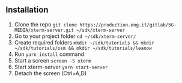## Installation

1.  Clone the repo `git clone https://production.eng.it/gitlab/5G-MEDIA/xterm-server.git ~/sdk/xterm-server`
2.  Go to your project folder `cd ~/sdk/xterm-server/`
3.  Create required folders `mkdir ~/sdk/tutorials && mkdir ~/sdk/tutorials/osm && mkdir ~/sdk/tutorials/leanow`
4.  Run `yarn install` command
5.  Start a screen `screen -S xterm`
6.  Start xterm-server `yarn start-server`
7.  Detach the screen (Ctrl+A,D)